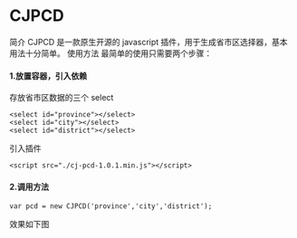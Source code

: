 # CJPCD
简介
CJPCD 是一款原生开源的 javascript 插件，用于生成省市区选择器，基本用法十分简单。
使用方法
最简单的使用只需要两个步骤：

#### 1.放置容器，引入依赖<br/>
存放省市区数据的三个 select
```
<select id="province"></select>
<select id="city"></select>
<select id="district"></select>
```
引入插件
```
<script src="./cj-pcd-1.0.1.min.js"></script>
```

#### 2.调用方法
```
var pcd = new CJPCD('province','city','district');
```
效果如下图

